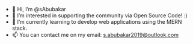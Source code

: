 - 👋 Hi, I’m @sAbubakar
- 👀 I’m interested in supporting the community via Open Source Code! :)
- 🌱 I’m currently learning to develop web applications using the MERN stack.
- 📫 You can contact me on my email: s.abubakar2019@outlook.com

<!---
sAbubakar/sAbubakar is a ✨ special ✨ repository because its `README.md` (this file) appears on your GitHub profile.
You can click the Preview link to take a look at your changes.
--->
